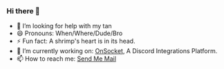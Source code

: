 ### Hi there 👋

- 🤔 I’m looking for help with my tan 
- 😄 Pronouns: When/Where/Dude/Bro
- ⚡ Fun fact: A shrimp's heart is in its head.  
- 🔭 I’m currently working on: [OnSocket](https://www.OnSocket.com), A Discord Integrations Platform. 
- 📫 How to reach me: [Send Me Mail](mailto:goodsie@onsocket.com)
